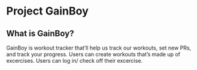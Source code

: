 # Project GainBoy

## What is GainBoy?

GainBoy is workout tracker that’ll help us track our workouts, set new PRs, and track your progress. Users can create workouts that’s made up of excercises. Users can log in/ check off their excercise.
